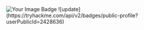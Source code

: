 <img src="https://tryhackme-badges.s3.amazonaws.com/tranvanvu1522004.png" alt="Your Image Badge" />
![update](https://tryhackme.com/api/v2/badges/public-profile?userPublicId=2428636)
